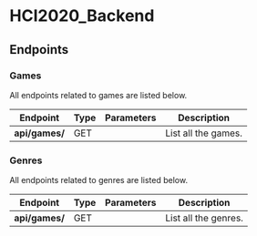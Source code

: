 # HCI2020_Backend

## Endpoints

### Games

All endpoints related to games are listed below.

| Endpoint       | Type | Parameters | Description         |
| -------------- | ---- | ---------- | ------------------- |
| **api/games/** | GET  |            | List all the games. |

### Genres

All endpoints related to genres are listed below.

| Endpoint       | Type | Parameters | Description          |
| -------------- | ---- | ---------- | -------------------- |
| **api/games/** | GET  |            | List all the genres. |
